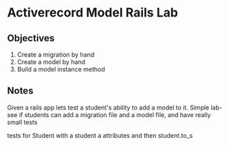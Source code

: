 # Activerecord Model Rails Lab

## Objectives

1. Create a migration by hand
2. Create a model by hand
3. Build a model instance method


## Notes

Given a rails app lets test a student's ability to add a model to it. 
Simple lab- see if students can add a migration file and a model file, and have really small tests

tests for Student with a student a attributes and then student.to_s 
